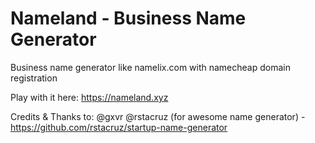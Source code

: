 # Nameland - Business Name Generator
 
Business name generator like namelix.com with namecheap domain registration

Play with it here: https://nameland.xyz

Credits & Thanks to:
@gxvr
@rstacruz (for awesome name generator) -https://github.com/rstacruz/startup-name-generator
